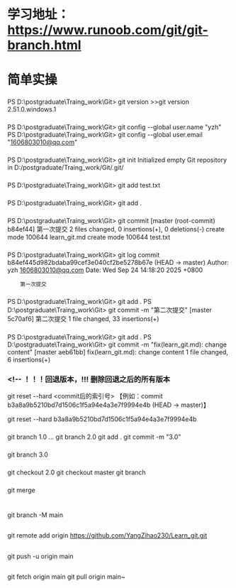 # 学习地址：https://www.runoob.com/git/git-branch.html

# 简单实操
### <!-- 获取git版本，验证安装 -->
PS D:\postgraduate\Traing_work\Git> git version
    >>git version 2.51.0.windows.1

### <!-- 设置全局用户名，邮箱 -->
PS D:\postgraduate\Traing_work\Git> git config --global user.name "yzh"
PS D:\postgraduate\Traing_work\Git> git config --global user.email "1606803010@qq.com"

### <!-- 初始化git,在当前目录下生成.git文件 -->
PS D:\postgraduate\Traing_work\Git> git init
Initialized empty Git repository in D:/postgraduate/Traing_work/Git/.git/

### <!-- 临时暂存单个文件 -->
PS D:\postgraduate\Traing_work\Git> git add test.txt

### <!-- 临时暂存当前目录所有文件 -->
PS D:\postgraduate\Traing_work\Git> git add .

### <!-- git commit 提交保存，会打开vim编辑器，按a/i进入编辑，esc退出编辑，输入 英文":" +wq，保存并退出-->
PS D:\postgraduate\Traing_work\Git> git commit
    [master (root-commit) b84ef44] 第一次提交
    2 files changed, 0 insertions(+), 0 deletions(-)
    create mode 100644 learn_git.md
    create mode 100644 test.txt

### <!-- 查询日志 -->
PS D:\postgraduate\Traing_work\Git> git log
    commit b84ef445d982bdaba99cef3e040cf2be5278b67e (HEAD -> master)
    Author: yzh <1606803010@qq.com>
    Date:   Wed Sep 24 14:18:20 2025 +0800

        第一次提交

### <!-- 简化提交 -->
PS D:\postgraduate\Traing_work\Git> git add .
PS D:\postgraduate\Traing_work\Git> git commit -m "第二次提交"
    [master 5c70af6] 第二次提交
    1 file changed, 33 insertions(+)

### <!-- 规范提交 -->
PS D:\postgraduate\Traing_work\Git> git add .
PS D:\postgraduate\Traing_work\Git> git commit -m "fix(learn_git.md): change content"
    [master aeb61bb] fix(learn_git.md): change content
    1 file changed, 6 insertions(+)

### <!-- ！！！回退版本，!!! 删除回退之后的所有版本
git reset --hard <commit后的索引号>
【例如：commit b3a8a9b5210bd7d1506c1f5a94e4a3e7f9994e4b (HEAD -> master)】

git reset --hard b3a8a9b5210bd7d1506c1f5a94e4a3e7f9994e4b

### <!-- 不同版本的切换，分支功能branch,当前版本3.0 -->
git branch 1.0
...
git branch 2.0
git add .
git commit -m "3.0" 
### <!-- 新版本的分支是在提交后，再git branch <分支名字>创建这里是在2.0的分支上，创建了3.0 -->
git branch 3.0
### <!-- 切换分支\主流 -->
git checkout 2.0
git checkout master
git branch 

### <!-- 将其他分支合并到当前分支：-->
git merge <branchname>

# <!-- 上传到github仓库,最好是先添加好仓库再进行创作，或者克隆好仓库再修改上传 -->
## <!-- 创建主分支 -->
git branch -M main
## <!-- 添加远程仓库地址 -->
git remote add origin https://github.com/YangZihao230/Learn_git.git
## <!-- 上传到网盘（远程仓库） -->
git push -u origin main
## <!-- 拉取远程仓库分支 -->
## <!-- 从远程仓库下载新分支与数据： -->
git fetch origin main
git pull origin main~
    